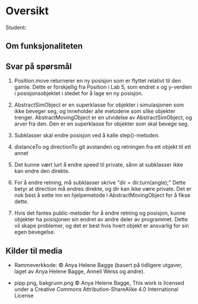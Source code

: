 # Oversikt

Student:

## Om funksjonaliteten

## Svar på spørsmål

1. Position.move returnerer en ny posisjon som er flyttet relativt til den gamle. Dette er forskjellig fra Position i Lab 5, som endret x og y-verdien i posisjonsobjektet i stedet for å lage en ny posisjon.

2. AbstractSimObject er en superklasse for objekter i simulasjonen som ikke beveger seg, og inneholder alle metodene som slike objekter trenger. AbstractMovingObject er en utvidelse av AbstractSimObject, og arver fra den. Den er en superklasse for objekter som skal bevege seg.

3. Subklasser skal endre posisjon ved å kalle step()-metoden.

4. distanceTo og directionTo git avstanden og retningen fra ett objekt til ett annet

5. Det kunne vært lurt å endre speed til private, sånn at subklasser ikke kan endre den direkte.

6. For å endre retning, må subklasser skrive "dir = dir.turn(angle);" Dette betyr at direction må endres direkte, og dir kan ikke være private. Det er nok best å sette inn en hjelpemetode i AbstractMovingObject for å fikse dette.

7. Hvis det fantes public-metoder for å endre retning og posisjon, kunne objekter ha posisjonen sin endret av andre deler av programmet. Dette vil skape problemer, og det er best hvis hvert objekt er ansvarlig for sin egen bevegelse.

## Kilder til media

* Rammeverkkode: © Anya Helene Bagge (basert på tidligere utgaver, laget av Anya Helene Bagge, Anneli Weiss og andre).

* pipp.png, bakgrunn.png © Anya Helene Bagge, This work is licensed under a Creative Commons Attribution-ShareAlike 4.0 International License
